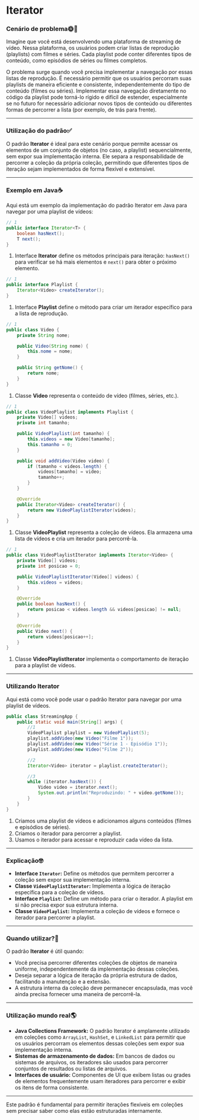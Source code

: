 # Iterator

### Cenário de problema🌞🌛

Imagine que você está desenvolvendo uma plataforma de streaming de vídeo. Nessa plataforma, os usuários podem criar listas de reprodução (playlists) com filmes e séries. Cada playlist pode conter diferentes tipos de conteúdo, como episódios de séries ou filmes completos.

O problema surge quando você precisa implementar a navegação por essas listas de reprodução. É necessário permitir que os usuários percorram suas playlists de maneira eficiente e consistente, independentemente do tipo de conteúdo (filmes ou séries). Implementar essa navegação diretamente no código da playlist pode torná-lo rígido e difícil de estender, especialmente se no futuro for necessário adicionar novos tipos de conteúdo ou diferentes formas de percorrer a lista (por exemplo, de trás para frente).

---

### Utilização do padrão✅

O padrão **Iterator** é ideal para este cenário porque permite acessar os elementos de um conjunto de objetos (no caso, a playlist) sequencialmente, sem expor sua implementação interna. Ele separa a responsabilidade de percorrer a coleção da própria coleção, permitindo que diferentes tipos de iteração sejam implementados de forma flexível e extensível.

---

### Exemplo em Java☕

Aqui está um exemplo da implementação do padrão Iterator em Java para navegar por uma playlist de vídeos:

```java
// 1
public interface Iterator<T> {
    boolean hasNext();
    T next();
}
```

1. Interface **Iterator** define os métodos principais para iteração: `hasNext()` para verificar se há mais elementos e `next()` para obter o próximo elemento.

```java
// 1
public interface Playlist {
    Iterator<Video> createIterator();
}
```

1. Interface **Playlist** define o método para criar um iterador específico para a lista de reprodução.

```java
// 1
public class Video {
    private String nome;

    public Video(String nome) {
        this.nome = nome;
    }

    public String getNome() {
        return nome;
    }
}
```

1. Classe **Video** representa o conteúdo de vídeo (filmes, séries, etc.).

```java
// 1
public class VideoPlaylist implements Playlist {
    private Video[] videos;
    private int tamanho;

    public VideoPlaylist(int tamanho) {
        this.videos = new Video[tamanho];
        this.tamanho = 0;
    }

    public void addVideo(Video video) {
        if (tamanho < videos.length) {
            videos[tamanho] = video;
            tamanho++;
        }
    }

    @Override
    public Iterator<Video> createIterator() {
        return new VideoPlaylistIterator(videos);
    }
}
```

1. Classe **VideoPlaylist** representa a coleção de vídeos. Ela armazena uma lista de vídeos e cria um iterador para percorrê-la.

```java
// 1
public class VideoPlaylistIterator implements Iterator<Video> {
    private Video[] videos;
    private int posicao = 0;

    public VideoPlaylistIterator(Video[] videos) {
        this.videos = videos;
    }

    @Override
    public boolean hasNext() {
        return posicao < videos.length && videos[posicao] != null;
    }

    @Override
    public Video next() {
        return videos[posicao++];
    }
}
```

1. Classe **VideoPlaylistIterator** implementa o comportamento de iteração para a playlist de vídeos.

---

### Utilizando Iterator

Aqui está como você pode usar o padrão Iterator para navegar por uma playlist de vídeos.

```java
public class StreamingApp {
    public static void main(String[] args) {
        //1
        VideoPlaylist playlist = new VideoPlaylist(5);
        playlist.addVideo(new Video("Filme 1"));
        playlist.addVideo(new Video("Série 1 - Episódio 1"));
        playlist.addVideo(new Video("Filme 2"));

        //2
        Iterator<Video> iterator = playlist.createIterator();

        //3
        while (iterator.hasNext()) {
            Video video = iterator.next();
            System.out.println("Reproduzindo: " + video.getNome());
        }
    }
}
```

1. Criamos uma playlist de vídeos e adicionamos alguns conteúdos (filmes e episódios de séries).
2. Criamos o iterador para percorrer a playlist.
3. Usamos o iterador para acessar e reproduzir cada vídeo da lista.

---

### Explicação🤓

- **Interface `Iterator`:** Define os métodos que permitem percorrer a coleção sem expor sua implementação interna.
- **Classe `VideoPlaylistIterator`:** Implementa a lógica de iteração específica para a coleção de vídeos.
- **Interface `Playlist`:** Define um método para criar o iterador. A playlist em si não precisa expor sua estrutura interna.
- **Classe `VideoPlaylist`:** Implementa a coleção de vídeos e fornece o iterador para percorrer a playlist.

---

### Quando utilizar?🤔

O padrão **Iterator** é útil quando:
- Você precisa percorrer diferentes coleções de objetos de maneira uniforme, independentemente da implementação dessas coleções.
- Deseja separar a lógica de iteração da própria estrutura de dados, facilitando a manutenção e a extensão.
- A estrutura interna da coleção deve permanecer encapsulada, mas você ainda precisa fornecer uma maneira de percorrê-la.

---

### Utilização mundo real🌎

- **Java Collections Framework:** O padrão Iterator é amplamente utilizado em coleções como `ArrayList`, `HashSet`, e `LinkedList` para permitir que os usuários percorram os elementos dessas coleções sem expor sua implementação interna.
- **Sistemas de armazenamento de dados:** Em bancos de dados ou sistemas de arquivos, os iteradores são usados para percorrer conjuntos de resultados ou listas de arquivos.
- **Interfaces de usuário:** Componentes de UI que exibem listas ou grades de elementos frequentemente usam iteradores para percorrer e exibir os itens de forma consistente.

---

Este padrão é fundamental para permitir iterações flexíveis em coleções sem precisar saber como elas estão estruturadas internamente.